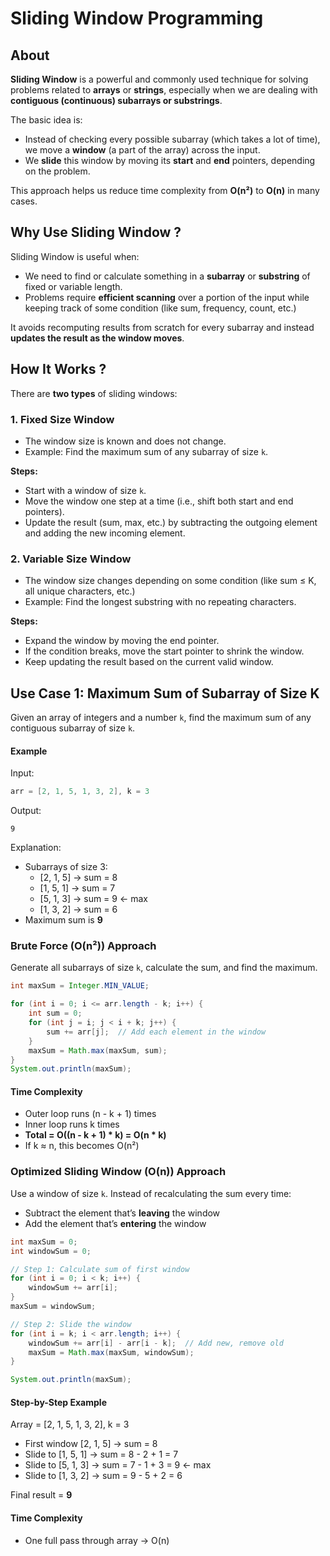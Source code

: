 # Sliding Window Programming

## About

**Sliding Window** is a powerful and commonly used technique for solving problems related to **arrays** or **strings**, especially when we are dealing with **contiguous (continuous) subarrays or substrings**.

The basic idea is:

* Instead of checking every possible subarray (which takes a lot of time), we move a **window** (a part of the array) across the input.
* We **slide** this window by moving its **start** and **end** pointers, depending on the problem.

This approach helps us reduce time complexity from **O(n²)** to **O(n)** in many cases.

## Why Use Sliding Window ?

Sliding Window is useful when:

* We need to find or calculate something in a **subarray** or **substring** of fixed or variable length.
* Problems require **efficient scanning** over a portion of the input while keeping track of some condition (like sum, frequency, count, etc.)

It avoids recomputing results from scratch for every subarray and instead **updates the result as the window moves**.

## How It Works ?

There are **two types** of sliding windows:

### **1. Fixed Size Window**

* The window size is known and does not change.
* Example: Find the maximum sum of any subarray of size `k`.

**Steps:**

* Start with a window of size `k`.
* Move the window one step at a time (i.e., shift both start and end pointers).
* Update the result (sum, max, etc.) by subtracting the outgoing element and adding the new incoming element.

### **2. Variable Size Window**

* The window size changes depending on some condition (like sum ≤ K, all unique characters, etc.)
* Example: Find the longest substring with no repeating characters.

**Steps:**

* Expand the window by moving the end pointer.
* If the condition breaks, move the start pointer to shrink the window.
* Keep updating the result based on the current valid window.

## Use Case 1: Maximum Sum of Subarray of Size K

Given an array of integers and a number `k`, find the maximum sum of any contiguous subarray of size `k`.

#### **Example**

Input:

```java
arr = [2, 1, 5, 1, 3, 2], k = 3
```

Output:

```
9
```

Explanation:

* Subarrays of size 3:
  * \[2, 1, 5] → sum = 8
  * \[1, 5, 1] → sum = 7
  * \[5, 1, 3] → sum = 9 ← max
  * \[1, 3, 2] → sum = 6
* Maximum sum is **9**

### Brute Force (O(n²)) Approach

Generate all subarrays of size `k`, calculate the sum, and find the maximum.

```java
int maxSum = Integer.MIN_VALUE;

for (int i = 0; i <= arr.length - k; i++) {
    int sum = 0;
    for (int j = i; j < i + k; j++) {
        sum += arr[j];  // Add each element in the window
    }
    maxSum = Math.max(maxSum, sum);
}
System.out.println(maxSum);
```

#### **Time Complexity**

* Outer loop runs (n - k + 1) times
* Inner loop runs k times
* **Total = O((n - k + 1) \* k) = O(n \* k)**
* If k ≈ n, this becomes O(n²)

### Optimized Sliding Window (O(n)) Approach

Use a window of size `k`. Instead of recalculating the sum every time:

* Subtract the element that’s **leaving** the window
* Add the element that’s **entering** the window

```java
int maxSum = 0;
int windowSum = 0;

// Step 1: Calculate sum of first window
for (int i = 0; i < k; i++) {
    windowSum += arr[i];
}
maxSum = windowSum;

// Step 2: Slide the window
for (int i = k; i < arr.length; i++) {
    windowSum += arr[i] - arr[i - k];  // Add new, remove old
    maxSum = Math.max(maxSum, windowSum);
}

System.out.println(maxSum);
```

#### **Step-by-Step Example**

Array = \[2, 1, 5, 1, 3, 2], k = 3

* First window \[2, 1, 5] → sum = 8
* Slide to \[1, 5, 1] → sum = 8 - 2 + 1 = 7
* Slide to \[5, 1, 3] → sum = 7 - 1 + 3 = 9 ← max
* Slide to \[1, 3, 2] → sum = 9 - 5 + 2 = 6

Final result = **9**

#### **Time Complexity**

* One full pass through array → O(n)

